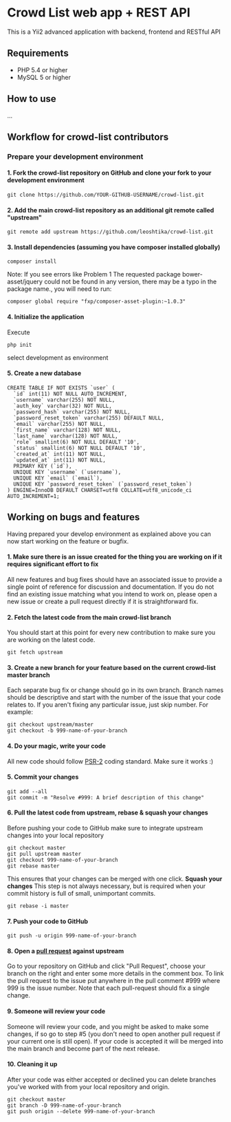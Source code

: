 Crowd List web app + REST API
=============================

This is a Yii2 advanced application with backend, frontend and RESTful API


Requirements
------------
- PHP 5.4 or higher
- MySQL 5 or higher


How to use
----------

...




Workflow for crowd-list contributors
------------------------------------

### Prepare your development environment

#### 1. Fork the crowd-list repository on GitHub and clone your fork to your development environment
```
git clone https://github.com/YOUR-GITHUB-USERNAME/crowd-list.git
```

#### 2. Add the main crowd-list repository as an additional git remote called "upstream"
```
git remote add upstream https://github.com/leoshtika/crowd-list.git
```

#### 3. Install dependencies (assuming you have composer installed globally)
```
composer install
```
Note: If you see errors like Problem 1 The requested package bower-asset/jquery could not be found in any version, 
there may be a typo in the package name., you will need to run: 
```
composer global require "fxp/composer-asset-plugin:~1.0.3"
```

#### 4. Initialize the application
Execute
```
php init
```
select development as environment


#### 5. Create a new database
```
CREATE TABLE IF NOT EXISTS `user` (
  `id` int(11) NOT NULL AUTO_INCREMENT,
  `username` varchar(255) NOT NULL,
  `auth_key` varchar(32) NOT NULL,
  `password_hash` varchar(255) NOT NULL,
  `password_reset_token` varchar(255) DEFAULT NULL,
  `email` varchar(255) NOT NULL,
  `first_name` varchar(128) NOT NULL,
  `last_name` varchar(128) NOT NULL,
  `role` smallint(6) NOT NULL DEFAULT '10',
  `status` smallint(6) NOT NULL DEFAULT '10',
  `created_at` int(11) NOT NULL,
  `updated_at` int(11) NOT NULL,
  PRIMARY KEY (`id`),
  UNIQUE KEY `username` (`username`),
  UNIQUE KEY `email` (`email`),
  UNIQUE KEY `password_reset_token` (`password_reset_token`)
) ENGINE=InnoDB DEFAULT CHARSET=utf8 COLLATE=utf8_unicode_ci AUTO_INCREMENT=1;
```



Working on bugs and features
----------------------------
Having prepared your develop environment as explained above you can now start working on the feature or bugfix.

#### 1. Make sure there is an issue created for the thing you are working on if it requires significant effort to fix
All new features and bug fixes should have an associated issue to provide a single point of reference for discussion 
and documentation.
If you do not find an existing issue matching what you intend to work on, please open a new issue or create 
a pull request directly if it is straightforward fix.

#### 2. Fetch the latest code from the main crowd-list branch
You should start at this point for every new contribution to make sure you are working on the latest code.
```
git fetch upstream
```

#### 3. Create a new branch for your feature based on the current crowd-list master branch
Each separate bug fix or change should go in its own branch. Branch names should be descriptive and start with the 
number of the issue that your code relates to. If you aren't fixing any particular issue, just skip number. For example:
```
git checkout upstream/master
git checkout -b 999-name-of-your-branch
```

#### 4. Do your magic, write your code
All new code should follow [PSR-2](https://github.com/php-fig/fig-standards/blob/master/accepted/PSR-2-coding-style-guide.md) 
coding standard. Make sure it works :)

#### 5. Commit your changes
```
git add --all
git commit -m "Resolve #999: A brief description of this change"
```


#### 6. Pull the latest code from upstream, rebase & squash your changes
Before pushing your code to GitHub make sure to integrate upstream changes into your local repository
```
git checkout master
git pull upstream master
git checkout 999-name-of-your-branch
git rebase master
```
This ensures that your changes can be merged with one click. 
**Squash your changes** 
This step is not always necessary, but is required when your commit history is full of small, unimportant commits.
```
git rebase -i master
```

#### 7. Push your code to GitHub
```
git push -u origin 999-name-of-your-branch
```

#### 8. Open a [pull request](http://help.github.com/send-pull-requests/) against upstream
Go to your repository on GitHub and click "Pull Request", choose your branch on the right and enter some more 
details in the comment box. To link the pull request to the issue put anywhere in the pull comment #999 
where 999 is the issue number.
Note that each pull-request should fix a single change.

#### 9. Someone will review your code
Someone will review your code, and you might be asked to make some changes, if so go to step #5 
(you don't need to open another pull request if your current one is still open). 
If your code is accepted it will be merged into the main branch and become part of the next release.

#### 10. Cleaning it up
After your code was either accepted or declined you can delete branches you've worked with from your local repository and origin.
```
git checkout master
git branch -D 999-name-of-your-branch
git push origin --delete 999-name-of-your-branch
```